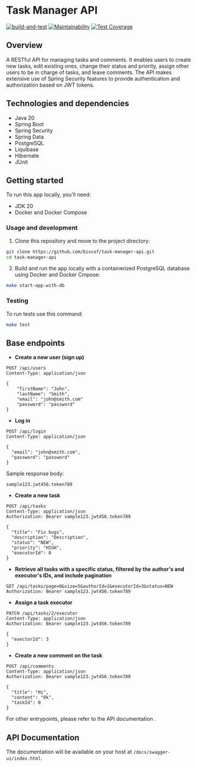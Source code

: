 # Task Manager API

[![build-and-test](https://github.com/biscof/task-manager-api/actions/workflows/build-and-test.yml/badge.svg)](https://github.com/biscof/task-manager-api/actions/workflows/build-and-test.yml)
[![Maintainability](https://api.codeclimate.com/v1/badges/9db80b9e352a908b4bf6/maintainability)](https://codeclimate.com/github/biscof/task-manager-api/maintainability)
[![Test Coverage](https://api.codeclimate.com/v1/badges/9db80b9e352a908b4bf6/test_coverage)](https://codeclimate.com/github/biscof/task-manager-api/test_coverage)


## Overview

A RESTful API for managing tasks and comments. It enables users to create new tasks, edit existing ones, change their status and priority, assign other users to be in charge of tasks, and leave comments. The API makes extensive use of Spring Security features to provide authentication and authorization based on JWT tokens.


## Technologies and dependencies

- Java 20
- Spring Boot
- Spring Security
- Spring Data
- PostgreSQL
- Liquibase
- Hibernate
- JUnit


## Getting started

To run this app locally, you'll need:

- JDK 20
- Docker and Docker Compose

### Usage and development

1. Clone this repository and move to the project directory:

```bash
git clone https://github.com/biscof/task-manager-api.git
cd task-manager-api
```

2. Build and run the app locally with a containerized PostgreSQL database using Docker and Docker Cmpose:

```bash
make start-app-with-db
```

### Testing

To run tests use this command:

```bash
make test
```


## Base endpoints

- **Create a new user (sign up)**

```http
POST /api/users
Content-Type: application/json

{
    "firstName": "John",
    "lastName": "Smith", 
    "email": "john@smith.com"
    "password": "password"
}
```

- **Log in**

```http
POST /api/login
Content-Type: application/json

{
  "email": "john@smith.com",
  "password": "password"
}
```

Sample response body:

```
sample123.jwt456.token789
```

- **Create a new task**

```http
POST /api/tasks
Content-Type: application/json
Authorization: Bearer sample123.jwt456.token789

{
  "title": "Fix bugs",
  "description": "Description",
  "status": "NEW",
  "priority": "HIGH",
  "executorId": 0
}
```

- **Retrieve all tasks with a specific status, filtered by the author's and executor's IDs, and include pagination**

```http
GET /api/tasks/page=0&size=5&authorId=1&executorId=3&status=NEW
Authorization: Bearer sample123.jwt456.token789
```

- **Assign a task executor**

```http
PATCH /api/tasks/2/executor
Content-Type: application/json
Authorization: Bearer sample123.jwt456.token789

{
  "exectorId": 3
}
```

- **Create a new comment on the task**

```http
POST /api/comments
Content-Type: application/json
Authorization: Bearer sample123.jwt456.token789

{
  "title": "Hi",
  "content": "Ok",
  "taskId": 0
}
```

For other entrypoints, please refer to the API documentation .


## API Documentation

The documentation will be available on your host at `/docs/swagger-ui/index.html`.



